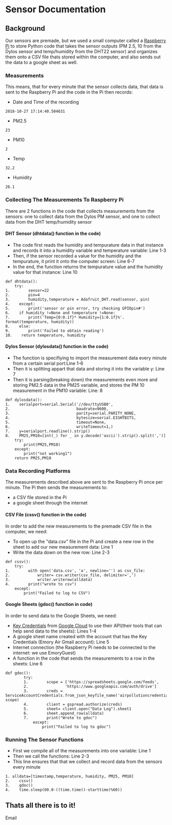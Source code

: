 # Sensor Documentation 

## Background 
Our sensors are premade, but we used a small computer called a [Raspberry Pi](https://www.raspberrypi.org/help/what-%20is-a-raspberry-pi/) to store Python code that takes the sensor outputs (PM 2.5, 10 from the Dylos sensor and temp/humidity from the DHT22 sensor) and organizes them onto a CSV file thats stored within the computer, and also sends out the data to a google sheet as well.

### Measurements
This means, that for every minute that the sensor collects data, that data is sent to the Raspberry Pi and the code in the Pi then records:
* Date and Time of the recording
```
2018-10-27 17:14:40.504631
```
* PM2.5 
```
23
```
* PM10
```
2
```
* Temp
```
32.2
```
* Humidity 
```
26.1
```
### Collecting The Measurements To Raspberry Pi
There are 2 functions in the code that collects measurements from the sensors: one to collect data from the Dylos PM sensor, and one to collect data from the DHT temp/humidity sensor 
#### DHT Sensor (dhtdata() function in the code)
* The code first reads the humidity and tempurature data in that instance and records it into a humidity variable and temperature variable: Line 1-3
* Then, if the sensor recorded a value for the humidity and the tempurature, it print it onto the computer screen: Line 6-7
* In the end, the function returns the tempurature value and the humidity value for that instance: Line 10
```
def dhtdata():
    try:
1.        sensor=22
2.        pin=4
3.        humidity,temperature = Adafruit_DHT.read(sensor, pin)
4.    except:
5.        print('sensor or pin error, try checking GPIOpin#')
6.    if humidity !=None and temperature !=None:
7.        print('Temp={0:0.1f}* Humidity={1:0.1f}%'. format(temperature, humidity))
8.    else:
9.        print('Failed to obtain reading')
10.    return temperature, humidity
```
#### Dylos Sensor (dylosdata() function in the code)
* The function is specifiying to import the measurement data every minute from a certain serial port:Line 1-6 
* Then it is splitting appart that data and storing it into the variable y: Line 7
* Then it is parsing(breaking down) the measurements even more and storing PM2.5 data in the PM25 variable, and stores the PM 10 measurement in the PM10 variable: Line: 8
```
def dylosdata():
1.    serialport=serial.Serial('//dev/ttyUSB0',
2.                             baudrate=9600,
3.                             parity=serial.PARITY_NONE,
4.                             bytesize=serial.EIGHTBITS,
5.                             timeout=None,
6.                             writeTimeout=1,)
7.    y=serialport.readline().strip()
8.    PM25,PM10=[int(_) for _ in y.decode('ascii').strip().split(',')]
    try:
        print(PM25,PM10)
    except:
        print("not working1")
    return PM25,PM10
```
### Data Recording Platforms
The measurements described above are sent to the Raspberry Pi once per minute. The Pi then sends the measurements to:
* a CSV file stored in the Pi 
* a google sheet through the internet
#### CSV File (cssv() function in the code)
In order to add the new measurements to the premade CSV file in the computer, we need:
* To open up the "data.csv" file in the Pi and create a new row in the sheet to add our new measurement data: Line 1
* Write the data down on the new row: Line 2-3
```
def cssv():
    try:
1.        with open('data.csv', 'a', newline='') as csv_file:
2.            writer= csv.writer(csv_file, delimiter=',')
3.            writer.writerow(alldata)
4.        print("wrote to csv")
    except:
        print("Failed to log to CSV")
```

#### Google Sheets (gdoc() function in code)
In order to send data to the Google Sheets, we need:
* [Key Credentials](https://cloud.google.com/video-intelligence/docs/common/auth#set_up_an_api_key) from [Google Cloud](https://cloud.google.com/video-intelligence/docs/common/auth) to use their API(their tools that can help send data to the sheets): Lines 1-4
* A google sheet name created with the account that has the Key Credentials (Emory Air Gmail account): Line 5        
* Internet connection (the Raspberry Pi needs to be connected to the internet: we use EmoryGuest)
* A function in the code that sends the measurements to a row in the sheets:  Line 6
```
def gdoc():
        try:
        1.        scope = ['https://spreadsheets.google.com/feeds',
        2.                'https://www.googleapis.com/auth/drive']
        3.        creds = ServiceAccountCredentials.from_json_keyfile_name('airpollutioncredentials.json', scope)
        4.        client = gspread.authorize(creds)
        5.        sheet= client.open("Data Log").sheet1
        6.        sheet.append_row(alldata)
        7.        print("Wrote to gdoc")
            except:
                print("Failed to log to gdoc")
```
### Running The Sensor Functions 
* First we compile all of the measurements into one variable: Line 1
* Then we call the functions: Line 2-3
* This line ensures that that we collect and record data from the sensors every minute 
```
1. alldata=[timestamp,temperature, humidity, PM25, PM10]
2.    cssv()
3.    gdoc()
4.    time.sleep(60.0-((time.time()-starttime)%60))
```
## Thats all there is to it!
Email 

